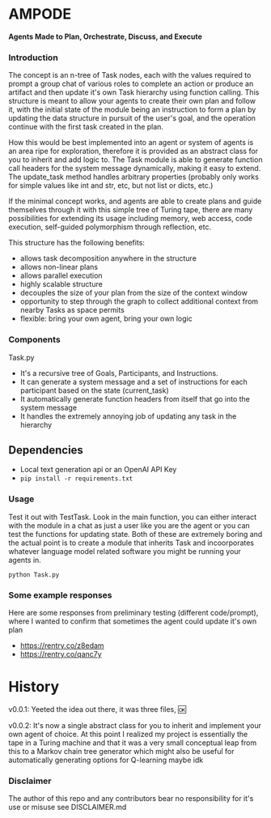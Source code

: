 # AMPODE
**Agents Made to Plan, Orchestrate, Discuss, and Execute**

### Introduction

The concept is an n-tree of Task nodes, each with the values required to prompt a group chat of various roles to complete an action or produce an artifact and then update it's own Task hierarchy using function calling.  This structure is meant to allow your agents to create their own plan and follow it, with the initial state of the module being an instruction to form a plan by updating the data structure in pursuit of the user's goal, and the operation continue with the first task created in the plan.

How this would be best implemented into an agent or system of agents is an area ripe for exploration, therefore it is provided as an abstract class for you to inherit and add logic to.  The Task module is able to generate function call headers for the system message dynamically, making it easy to extend.  The update_task method handles arbitrary  properties (probably only works for simple values like int and str, etc, but not list or dicts, etc.)

If the minimal concept works, and agents are able to create plans and guide themselves through it with this simple tree of Turing tape, there are many possibilities for extending its usage including memory, web access, code execution, self-guided polymorphism through reflection, etc.

This structure has the following benefits:
 - allows task decomposition anywhere in the structure
 - allows non-linear plans
 - allows parallel execution
 - highly scalable structure
 - decouples the size of your plan from the size of the context window
 - opportunity to step through the graph to collect additional context from nearby Tasks as space permits
 - flexible: bring your own agent, bring your own logic

### Components
Task.py
- It's a recursive tree of Goals, Participants, and Instructions. 
- It can generate a system message and a set of instructions for each participant based on the state (current_task)
- It automatically generate function headers from itself that go into the system message
- It handles the extremely annoying job of updating any task in the hierarchy

## Dependencies

- Local text generation api or an OpenAI API Key
- ```pip install -r requirements.txt```


### Usage
Test it out with TestTask.  Look in the main function, you can either interact with the module in a chat as just a user like you are the agent or you can test the functions for updating state.  Both of these are extremely boring and the actual point is to create a module that inherits Task and incoorporates whatever language model related software you might be running your agents in.

```python Task.py```

### Some example responses
Here are some responses from preliminary testing (different code/prompt), where I wanted to confirm that sometimes the agent could update it's own plan
- https://rentry.co/z8edam
- https://rentry.co/qanc7y


# History

v0.0.1:
  Yeeted the idea out there, it was three files, :ok:

v0.0.2:
  It's now a single abstract class for you to inherit and implement your own agent of choice.  At this point I realized my project is essentially the tape in a Turing machine and that it was a very small conceptual leap from this to a Markov chain tree generator which might also be useful for automatically generating options for Q-learning maybe idk


### Disclaimer 
The author of this repo and any contributors bear no responsibility for it's use or misuse see DISCLAIMER.md
